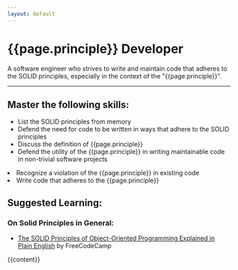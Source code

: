 ```yaml
---
layout: default
---
```

<h1>{{page.principle}} Developer</h1>

<p>A software engineer who strives to write and maintain code that adheres to the SOLID principles, especially in the context of the "{{page.principle}}".</p>

<p><hr/></p>

<h2>Master the following skills:</h2>

<ul>
<li>List the SOLID principles from memory</li>
<li>Defend the need for code to be written in ways that adhere to the SOLID principles</li>
<li>Discuss the definition of {{page.principle}}</li>
<li>Defend the utility of the {{page.principle}} in writing maintainable code in non-trivial software projects</ul>
<li>Recognize a violation of the {{page.principle}} in existing code</li>
<li>Write code that adheres to the {{page.principle}}</li>
</ul>

<h2>Suggested Learning:</h2>

<h3>On Solid Principles in General:</h3>
<ul>
<li><a href="https://www.freecodecamp.org/news/solid-principles-explained-in-plain-english/" target="_blank">The SOLID Principles of Object-Oriented Programming Explained in Plain English</a> by FreeCodeCamp</li>
</ul>

{{content}}